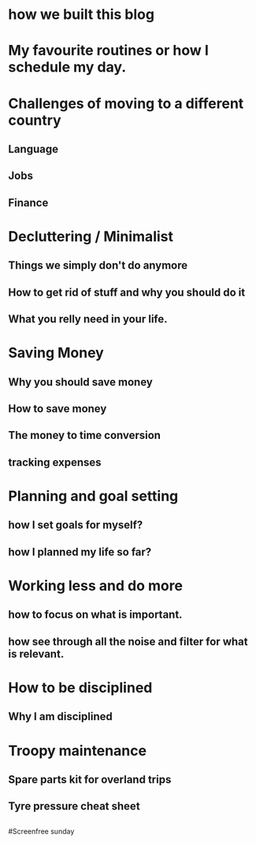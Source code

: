 # how we built this blog

# My favourite routines or how I schedule my day.

# Challenges of moving to a different country
## Language
## Jobs
## Finance

# Decluttering / Minimalist
## Things we simply don't do anymore
## How to get rid of stuff and why you should do it
## What you relly need in your life.

# Saving Money
## Why you should save money
## How to save money
## The money to time conversion
## tracking expenses

# Planning and goal setting
## how I set goals for myself?
## how I planned my life so far?

# Working less and do more
## how to focus on what is important.
## how see through all the noise and filter for what is relevant.

# How to be disciplined
## Why I am disciplined

# Troopy maintenance
## Spare parts kit for overland trips
## Tyre pressure cheat sheet
##

#Screenfree sunday